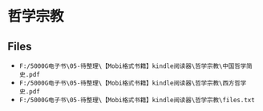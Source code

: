 # 哲学宗教

## Files

- `F:/5000G电子书\05-待整理\【Mobi格式书籍】kindle阅读器\哲学宗教\中国哲学简史.pdf`
- `F:/5000G电子书\05-待整理\【Mobi格式书籍】kindle阅读器\哲学宗教\西方哲学史.pdf`
- `F:/5000G电子书\05-待整理\【Mobi格式书籍】kindle阅读器\哲学宗教\files.txt`
